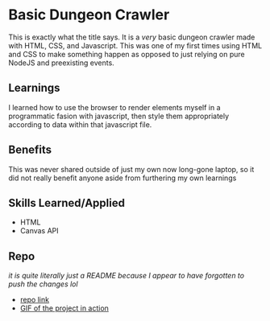 # Basic Dungeon Crawler

This is exactly what the title says. It is a _very_ basic dungeon crawler made with HTML, CSS, and Javascript. This was one of my first times using HTML and CSS to make something happen as opposed to just relying on pure NodeJS and preexisting events.

## Learnings

I learned how to use the browser to render elements myself in a programmatic fasion with javascript, then style them appropriately according to data within that javascript file.

## Benefits

This was never shared outside of just my own now long-gone laptop, so it did not really benefit anyone aside from furthering my own learnings

## Skills Learned/Applied

- HTML
- Canvas API

## Repo

_it is quite literally just a README because I appear to have forgotten to push the changes lol_

- [repo link](https://github.com/fudgepop01/basicDungeonCrawler)
- [GIF of the project in action](https://gfycat.com/hastywideicelandgull)